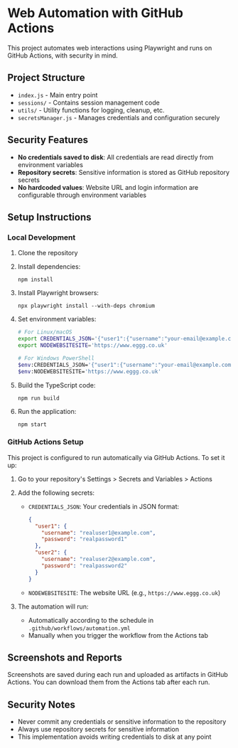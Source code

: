 # Web Automation with GitHub Actions

This project automates web interactions using Playwright and runs on GitHub Actions, with security in mind.

## Project Structure

- `index.js` - Main entry point
- `sessions/` - Contains session management code
- `utils/` - Utility functions for logging, cleanup, etc.
- `secretsManager.js` - Manages credentials and configuration securely

## Security Features

- **No credentials saved to disk**: All credentials are read directly from environment variables
- **Repository secrets**: Sensitive information is stored as GitHub repository secrets
- **No hardcoded values**: Website URL and login information are configurable through environment variables

## Setup Instructions

### Local Development

1. Clone the repository
2. Install dependencies:
   ```
   npm install
   ```
3. Install Playwright browsers:
   ```
   npx playwright install --with-deps chromium
   ```
4. Set environment variables:

   ```bash
   # For Linux/macOS
   export CREDENTIALS_JSON='{"user1":{"username":"your-email@example.com","password":"your-password"}}'
   export NODEWEBSITESITE='https://www.eggg.co.uk'

   # For Windows PowerShell
   $env:CREDENTIALS_JSON='{"user1":{"username":"your-email@example.com","password":"your-password"}}'
   $env:NODEWEBSITESITE='https://www.eggg.co.uk'
   ```

5. Build the TypeScript code:

   ```
   npm run build
   ```

6. Run the application:
   ```
   npm start
   ```

### GitHub Actions Setup

This project is configured to run automatically via GitHub Actions. To set it up:

1. Go to your repository's Settings > Secrets and Variables > Actions
2. Add the following secrets:

   - `CREDENTIALS_JSON`: Your credentials in JSON format:
     ```json
     {
       "user1": {
         "username": "realuser1@example.com",
         "password": "realpassword1"
       },
       "user2": {
         "username": "realuser2@example.com",
         "password": "realpassword2"
       }
     }
     ```
   - `NODEWEBSITESITE`: The website URL (e.g., `https://www.eggg.co.uk`)

3. The automation will run:
   - Automatically according to the schedule in `.github/workflows/automation.yml`
   - Manually when you trigger the workflow from the Actions tab

## Screenshots and Reports

Screenshots are saved during each run and uploaded as artifacts in GitHub Actions. You can download them from the Actions tab after each run.

## Security Notes

- Never commit any credentials or sensitive information to the repository
- Always use repository secrets for sensitive information
- This implementation avoids writing credentials to disk at any point
